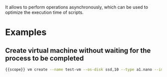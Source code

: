 It allows to perform operations asynchronously, which can be used to optimize the execution time of scripts.

# Examples

## Create virtual machine without waiting for the process to be completed
```bash
{{scope}} vm create --name test-vm --os-disk ssd,10 --type a1.nano --image debian --ssh my-ssh --no-wait
```
